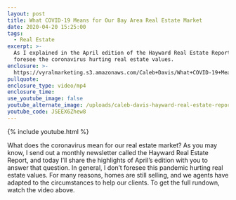 ```yaml
---
layout: post
title: What COVID-19 Means for Our Bay Area Real Estate Market
date: 2020-04-20 15:25:00
tags:
  - Real Estate
excerpt: >-
  As I explained in the April edition of the Hayward Real Estate Report, I don’t
  foresee the coronavirus hurting real estate values.
enclosure: >-
  https://vyralmarketing.s3.amazonaws.com/Caleb+Davis/What+COVID-19+Means+for+Our+Bay+Area+Real+Estate+Market.mp4
pullquote:
enclosure_type: video/mp4
enclosure_time:
use_youtube_image: false
youtube_alternate_image: /uploads/caleb-davis-hayward-real-estate-report-april-2020-youtube.jpg
youtube_code: JSEEX6Zhew8
---
```


{% include youtube.html %}

What does the coronavirus mean for our real estate market? As you may know, I send out a monthly newsletter called the Hayward Real Estate Report, and today I’ll share the highlights of April’s edition with you to answer that question. In general, I don’t foresee this pandemic hurting real estate values. For many reasons, homes are still selling, and we agents have adapted to the circumstances to help our clients. To get the full rundown, watch the video above.